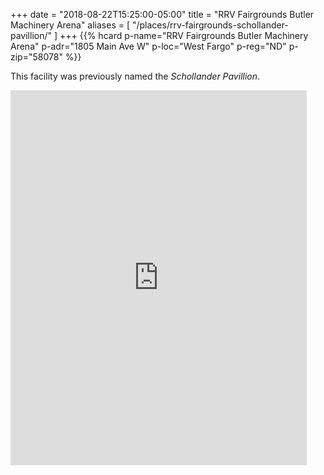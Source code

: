 +++
date = "2018-08-22T15:25:00-05:00"
title = "RRV Fairgrounds Butler Machinery Arena"
aliases = [ "/places/rrv-fairgrounds-schollander-pavillion/" ]
+++
<span class="genericons-neue genericons-neue-location"></span>
{{% hcard p-name="RRV Fairgrounds Butler Machinery Arena" p-adr="1805 Main Ave W" p-loc="West Fargo" p-reg="ND" p-zip="58078" %}}

This facility was previously named the *Schollander Pavillion*.

<iframe src="https://www.google.com/maps/embed?pb=!1m14!1m8!1m3!1d2727.462760385958!2d-96.931056!3d46.873944!3m2!1i1024!2i768!4f13.1!3m3!1m2!1s0x0%3A0x1e0ac94e458591be!2sRed+River+Valley+Fair+-+Pavilion!5e0!3m2!1sen!2sus!4v1534987088624" width="474" height="600" frameborder="0" style="border:0" allowfullscreen></iframe>
